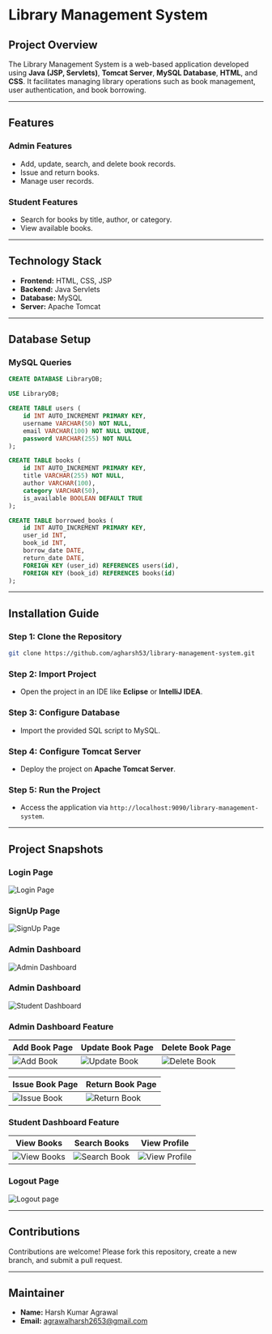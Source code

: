 # Library Management System

## Project Overview
The Library Management System is a web-based application developed using **Java (JSP, Servlets)**, **Tomcat Server**, **MySQL Database**, **HTML**, and **CSS**. It facilitates managing library operations such as book management, user authentication, and book borrowing.

---

## Features
### Admin Features
- Add, update, search, and delete book records.
- Issue and return books.
- Manage user records.

### Student Features
- Search for books by title, author, or category.
- View available books.

---

## Technology Stack
- **Frontend:** HTML, CSS, JSP
- **Backend:** Java Servlets
- **Database:** MySQL
- **Server:** Apache Tomcat

---

## Database Setup
### MySQL Queries
```sql
CREATE DATABASE LibraryDB;

USE LibraryDB;

CREATE TABLE users (
    id INT AUTO_INCREMENT PRIMARY KEY,
    username VARCHAR(50) NOT NULL,
    email VARCHAR(100) NOT NULL UNIQUE,
    password VARCHAR(255) NOT NULL
);

CREATE TABLE books (
    id INT AUTO_INCREMENT PRIMARY KEY,
    title VARCHAR(255) NOT NULL,
    author VARCHAR(100),
    category VARCHAR(50),
    is_available BOOLEAN DEFAULT TRUE
);

CREATE TABLE borrowed_books (
    id INT AUTO_INCREMENT PRIMARY KEY,
    user_id INT,
    book_id INT,
    borrow_date DATE,
    return_date DATE,
    FOREIGN KEY (user_id) REFERENCES users(id),
    FOREIGN KEY (book_id) REFERENCES books(id)
);
```

---

## Installation Guide

### Step 1: Clone the Repository
```bash
git clone https://github.com/agharsh53/library-management-system.git
```

### Step 2: Import Project
- Open the project in an IDE like **Eclipse** or **IntelliJ IDEA**.

### Step 3: Configure Database
- Import the provided SQL script to MySQL.

### Step 4: Configure Tomcat Server
- Deploy the project on **Apache Tomcat Server**.

### Step 5: Run the Project
- Access the application via `http://localhost:9090/library-management-system`.

---

## Project Snapshots

### **Login Page**
![Login Page](snapshots/login_page.png)

### **SignUp Page**
![SignUp Page](snapshots/signup_page.png)

### **Admin Dashboard**
![Admin Dashboard](snapshots/admin_dashboard.png)

### **Admin Dashboard**
![Student Dashboard](snapshots/student_dashboard.png)

### **Admin Dashboard Feature**

| Add Book Page              | Update Book Page        | Delete Book Page        |
|------------------------|-------------------------|------------------------|
| ![Add Book](snapshots/addBook_page.png) | ![Update Book](snapshots/updateBook_page.png) | ![Delete Book](snapshots/deleteBook_page.png) |

| Issue Book Page              | Return Book Page       | 
|------------------------|-------------------------|
| ![Issue Book](snapshots/issueBook_page.png) | ![Return Book](snapshots/returnBook_page.png) |


### **Student Dashboard Feature**
| View Books              | Search Books       | View Profile        |
|------------------------|-------------------------|------------------------|
| ![View Books](snapshots/viewBook_page.png) | ![Search Book](snapshots/searchBook_page.png) | ![View Profile](snapshots/viewProfile_page.png) |

### **Logout Page**
![Logout page](snapshots/logout_page2.png)

---

## Contributions
Contributions are welcome! Please fork this repository, create a new branch, and submit a pull request.

---

## Maintainer
- **Name:** Harsh Kumar Agrawal 
- **Email:** agrawalharsh2653@gmail.com
